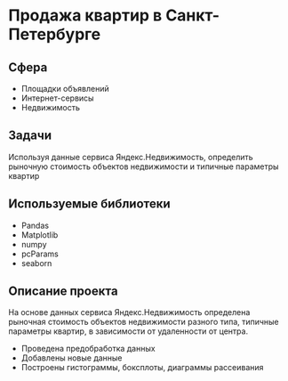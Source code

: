 # Продажа квартир в Санкт-Петербурге
## Сфера
* Площадки объявлений
* Интернет-сервисы
* Недвижимость

## Задачи
Используя данные сервиса Яндекс.Недвижимость, определить рыночную стоимость объектов недвижимости и типичные параметры квартир

## Используемые библиотеки
* Pandas
* Matplotlib
* numpy
* pcParams
* seaborn

## Описание проекта
На основе данных сервиса Яндекс.Недвижимость определена рыночная стоимость объектов недвижимости разного типа, типичные параметры квартир, в зависимости от
удаленности от центра. 
*  Проведена предобработка данных
*  Добавлены новые данные
*  Построены гистограммы, боксплоты, диаграммы рассеивания
